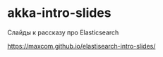 # akka-intro-slides
Слайды к рассказу про Elasticsearch

https://maxcom.github.io/elastisearch-intro-slides/
